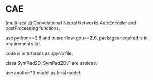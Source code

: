 # CAE
(multi-scale) Convolutional Neural Networks AutoEncoder and postProcessing functions.

use python==3.8 and tensorflow-gpu==2.6, packages required is in requirements.txt.

code is in tutorials as .ipynb file.

class SymPad2D, SymPad2Dv1 are useless.

use another\*3 model as final model.
